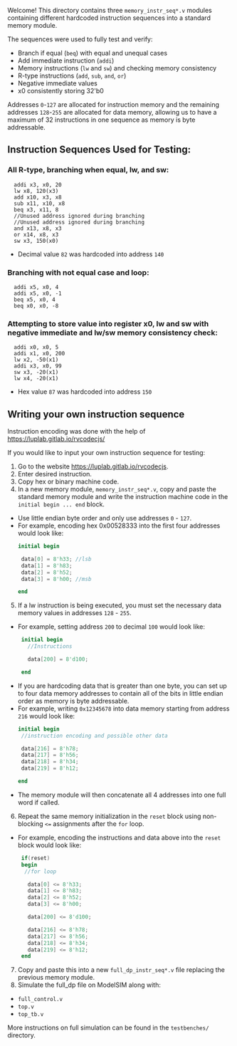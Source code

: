 Welcome!
This directory contains three ```memory_instr_seq*.v``` modules containing different hardcoded instruction sequences into a standard memory module. 

The sequences were used to fully test and verify:
 - Branch if equal (`beq`) with equal and unequal cases
 - Add immediate instruction (`addi`)
 - Memory instructions (`lw` and `sw`) and checking memory consistency
 - R-type instructions (`add`, `sub`, `and`, `or`)
 - Negative immediate values
 - x0 consistently storing 32'b0

Addresses `0`-`127` are allocated for instruction memory and the remaining addresses `128`-`255` are allocated for data memory, allowing us to have a maximum of 32 instructions in one sequence as memory is byte addressable.

## Instruction Sequences Used for Testing:
 ### All R-type, branching when equal, lw, and sw:
``` assembly
  addi x3, x0, 20
  lw x8, 120(x3)
  add x10, x3, x8
  sub x11, x10, x8
  beq x3, x11, 8
  //Unused address ignored during branching
  //Unused address ignored during branching
  and x13, x8, x3
  or x14, x8, x3
  sw x3, 150(x0)
 ```
  - Decimal value `82` was hardcoded into address `140`
  
### Branching with not equal case and loop:
``` assembly
  addi x5, x0, 4
  addi x5, x0, -1
  beq x5, x0, 4
  beq x0, x0, -8
```
### Attempting to store value into register x0, lw and sw with negative immediate and lw/sw memory consistency check:
``` assembly
  addi x0, x0, 5
  addi x1, x0, 200
  lw x2, -50(x1)
  addi x3, x0, 99
  sw x3, -20(x1)
  lw x4, -20(x1)
```
  - Hex value `87` was hardcoded into address `150`

## Writing your own instruction sequence

Instruction encoding was done with the help of https://luplab.gitlab.io/rvcodecjs/

If you would like to input your own instruction sequence for testing:
1. Go to the website https://luplab.gitlab.io/rvcodecjs.
2. Enter desired instruction.
3. Copy hex or binary machine code.
4. In a new memory module, ```memory_instr_seq*.v```, copy and paste the standard memory module and write the instruction machine code in the ```initial begin ... end``` block.
 - Use little endian byte order and only use addresses `0` - `127`.
 - For example, encoding hex 0x00528333 into the first four addresses would look like:
     ``` verilog
     initial begin
     
      data[0] = 8'h33; //lsb
      data[1] = 8'h83;
      data[2] = 8'h52;
      data[3] = 8'h00; //msb
     
     end
     ```
5. If a lw instruction is being executed, you must set the necessary data memory values in addresses `128` - `255`.
 - For example, setting address `200` to decimal `100` would look like:
    ``` verilog
     initial begin
       //Instructions
    
       data[200] = 8'd100;
   
     end
    ```
 - If you are hardcoding data that is greater than one byte, you can set up to four data memory addresses to contain all of the bits in little endian order as memory is byte addressable.
  - For example, writing `0x12345678` into data memory starting from address `216` would look like:
      ``` verilog
      initial begin
       //instruction encoding and possible other data

       data[216] = 8'h78;
       data[217] = 8'h56;
       data[218] = 8'h34;
       data[219] = 8'h12;
      
      end
     ```
   - The memory module will then concatenate all 4 addresses into one full word if called.

6. Repeat the same memory initialization in the `reset` block using non-blocking ` <= ` assignments after the `for` loop.
 - For example, encoding the instructions and data above into the `reset` block would look like:
   ``` verilog
    if(reset)
    begin
     //for loop

      data[0] <= 8'h33; 
      data[1] <= 8'h83;
      data[2] <= 8'h52;
      data[3] <= 8'h00;
   
      data[200] <= 8'd100;

      data[216] <= 8'h78;
      data[217] <= 8'h56;
      data[218] <= 8'h34;
      data[219] <= 8'h12;
    end
   
   ```
     
7. Copy and paste this into a new `full_dp_instr_seq*.v` file replacing the previous memory module.
8. Simulate the full_dp file on ModelSIM along with:
 -  `full_control.v`
 -  `top.v`
 -  `top_tb.v`


More instructions on full simulation can be found in the `testbenches/` directory. 
